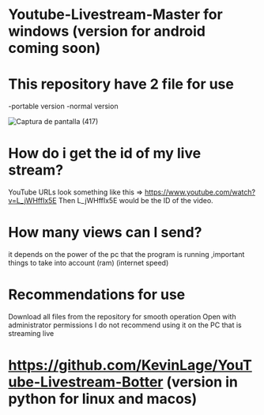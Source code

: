 # Youtube-Livestream-Master for windows (version for android coming soon)
# This repository have 2 file for use
-portable version
-normal version

![Captura de pantalla (417)](https://user-images.githubusercontent.com/54437821/85404800-b8a8bf80-b51c-11ea-83d2-7cb6d9122165.png)

# How do i get the id of my live stream?
YouTube URLs look something like this => https://www.youtube.com/watch?v=L_jWHffIx5E
Then L_jWHffIx5E would be the ID of the video.

# How many views can I send?
it depends on the power of the pc that the program is running ,important things to take into account (ram) (internet speed)

# Recommendations for use
Download all files from the repository for smooth operation
Open with administrator permissions
I do not recommend using it on the PC that is streaming live

# https://github.com/KevinLage/YouTube-Livestream-Botter (version in python for linux and macos)
